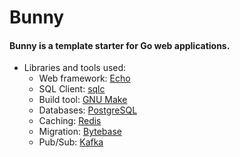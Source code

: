 # Bunny

#### Bunny is a template starter for Go web applications.

- Libraries and tools used:
  - Web framework: [Echo](https://echo.labstack.com/)
  - SQL Client: [sqlc](https://github.com/sqlc-dev/sqlc)
  - Build tool: [GNU Make](https://www.gnu.org/software/make/manual/make.html#Rule-Introduction)
  - Databases: [PostgreSQL](https://github.com/sqlc-dev/sqlc)
  - Caching: [Redis](https://redis.io/)
  - Migration: [Bytebase](https://www.bytebase.com/)
  - Pub/Sub: [Kafka](https://kafka.apache.org/)
